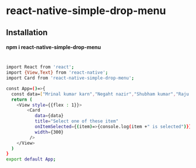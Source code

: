 # react-native-simple-drop-menu

## Installation

#### npm i react-native-simple-drop-menu

#
#
#
#
#
```sh
import React from 'react';
import {View,Text} from 'react-native';
import Card from 'react-native-simple-drop-menu';

const App=()=>{
  const data=["Mrinal kumar karn","Negaht nazir","Shubham kumar","Raju kumar","Devendra singh"]
  return (
    <View style={{flex : 1}}>
        <Card 
           data={data}
           title="Select one of these item"
           onItemSelected={(item)=>{console.log(item +" is selected")}}
           width={300}
         />
    </View>
  )
}
export default App;
```
